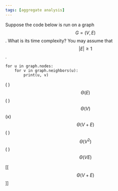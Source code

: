 ```yaml
---
tags: [aggregate analysis]
---
```



Suppose the code below is run on a graph $$G = (V, E)$$. What is its time complexity? You may assume that $$|E| \geq 1$$.

```
for u in graph.nodes:
    for v in graph.neighbors(u):
        print(u, v)
```

( ) $$\Theta(E)$$
( ) $$\Theta(V)$$
(x) $$\Theta(V + E)$$
( ) $$\Theta(V^2)$$
( ) $$\Theta(VE)$$

[[$$\Theta(V + E)$$]]
